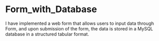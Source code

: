 # Form_with_Database
I have implemented a web form that allows users to input data through Form, and upon submission of the form, the data is stored in a MySQL database in a structured tabular format.
